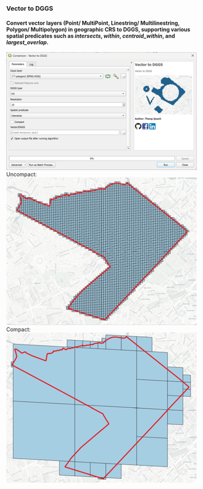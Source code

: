 ### Vector to DGGS
#### Convert vector layers (Point/ MultiPoint, Linestring/ Multilinestring, Polygon/ Multipolygon) in geographic CRS to DGGS, supporting various spatial predicates such as *intersects*, *within*, *centroid_within*, and *largest_overlap*.

<div align="center">
  <img src="https://raw.githubusercontent.com/opengeoshub/vgridtools/main/images/readme/vertor2dggs.png">
</div>
Uncompact:
<div align="center">
  <img src="https://raw.githubusercontent.com/opengeoshub/vgridtools/main/images/readme/vertor2dggs_uncompact.png">
</div>
Compact:
<div align="center">
  <img src="https://raw.githubusercontent.com/opengeoshub/vgridtools/main/images/readme/vertor2dggs_compact.png">
</div>
